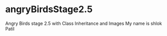 # angryBirdsStage2.5
Angry Birds stage 2.5 with Class Inheritance and Images
My name is shlok Patil
